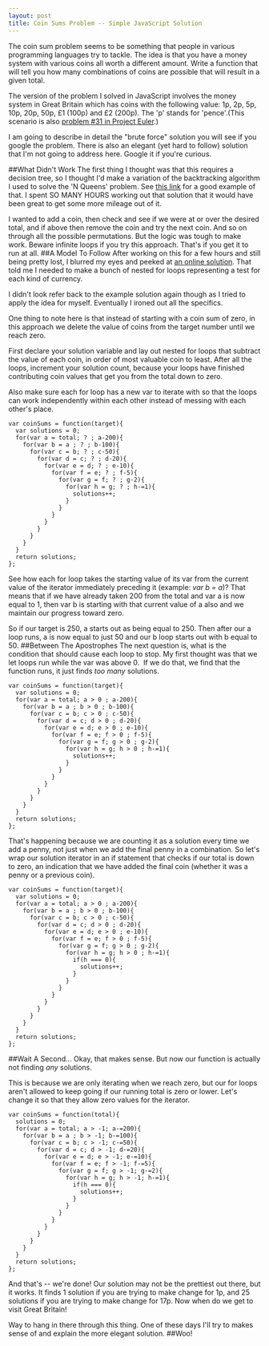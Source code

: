 ```yaml
---
layout: post
title: Coin Sums Problem -- Simple JavaScript Solution
---
```

The coin sum problem seems to be something that people in various programming languages try to tackle. The idea is that you have a money system with various coins all worth a different amount. Write a function that will tell you how many combinations of coins are possible that will result in a given total.

The version of the problem I solved in JavaScript involves the money system in Great Britain which has coins with the following value: 1p, 2p, 5p, 10p, 20p, 50p, £1 (100p) and £2 (200p). The 'p' stands for 'pence'.(This scenario is also [problem #31 in Project Euler](https://projecteuler.net/problem=31).)

I am going to describe in detail the "brute force" solution you will see if you google the problem. There is also an elegant (yet hard to follow) solution that I'm not going to address here. Google it if you're curious.

##What Didn't Work
The first thing I thought was that this requires a decision tree, so I thought I'd make a variation of the backtracking algorithm I used to solve the 'N Queens' problem. See [this link](http://www.geeksforgeeks.org/backtracking-set-3-n-queen-problem/) for a good example of that. I spent SO MANY HOURS working out that solution that it would have been great to get some more mileage out of it.

I wanted to add a coin, then check and see if we were at or over the desired total, and if above then remove the coin and try the next coin. And so on through all the possible permutations. But the logic was tough to make work. Beware infinite loops if you try this approach. That's if you get it to run at all.
##A Model To Follow
After working on this for a few hours and still being pretty lost, I blurred my eyes and peeked at [an online solution](http://www.mathblog.dk/project-euler-31-combinations-english-currency-denominations/). That told me I needed to make a bunch of nested for loops representing a test for each kind of currency.

I didn't look refer back to the example solution again though as I tried to apply the idea for myself. Eventually I ironed out all the specifics.

One thing to note here is that instead of starting with a coin sum of zero, in this approach we delete the value of coins from the target number until we reach zero.

First declare your solution variable and lay out nested for loops that subtract the value of each coin, in order of most valuable coin to least. After all the loops, increment your solution count, because your loops have finished contributing coin values that get you from the total down to zero.

Also make sure each for loop has a new var to iterate with so that the loops can work independently within each other instead of messing with each other's place.
```
var coinSums = function(target){
  var solutions = 0;
  for(var a = total; ? ; a-200){
    for(var b = a ; ? ; b-100){
      for(var c = b; ? ; c-50){
        for(var d = c; ? ; d-20){
          for(var e = d; ? ; e-10){
            for(var f = e; ? ; f-5){
              for(var g = f; ? ; g-2){
                for(var h = g; ? ; h-=1){
                  solutions++;
                }
              }
            }
          }
        }
      }
    }
  }
  return solutions;
};

```
See how each for loop takes the starting value of its var from the current value of the iterator immediately preceding it (example: _var b = a_)? That means that if we have already taken 200 from the total and var a is now equal to 1, then var b is starting with that current value of a also and we maintain our progress toward zero.

So if our target is 250, a starts out as being equal to 250. Then after our a loop runs, a is now equal to just 50 and our b loop starts out with b equal to 50.
##Between The Apostrophes
The next question is, what is the condition that should cause each loop to stop. My first thought was that we let loops run while the var was above 0.  If we do that, we find that the function runs, it just finds _too many_ solutions.
```
var coinSums = function(target){
  var solutions = 0;
  for(var a = total; a > 0 ; a-200){
    for(var b = a ; b > 0 ; b-100){
      for(var c = b; c > 0 ; c-50){
        for(var d = c; d > 0 ; d-20){
          for(var e = d; e > 0 ; e-10){
            for(var f = e; f > 0 ; f-5){
              for(var g = f; g > 0 ; g-2){
                for(var h = g; h > 0 ; h-=1){
                  solutions++;
                }
              }
            }
          }
        }
      }
    }
  }
  return solutions;
};

```
That's happening because we are counting it as a solution every time we add a penny, not just when we add the final penny in a combination. So let's wrap our solution iterator in an if statement that checks if our total is down to zero, an indication that we have added the final coin (whether it was a penny or a previous coin).
```
var coinSums = function(target){
  var solutions = 0;
  for(var a = total; a > 0 ; a-200){
    for(var b = a ; b > 0 ; b-100){
      for(var c = b; c > 0 ; c-50){
        for(var d = c; d > 0 ; d-20){
          for(var e = d; e > 0 ; e-10){
            for(var f = e; f > 0 ; f-5){
              for(var g = f; g > 0 ; g-2){
                for(var h = g; h > 0 ; h-=1){
                  if(h === 0){
                    solutions++;
                  }
                }
              }
            }
          }
        }
      }
    }
  }
  return solutions;
};

```
##Wait A Second...
Okay, that makes sense. But now our function is actually not finding <em>any </em>solutions.

This is because we are only iterating when we reach zero, but our for loops aren't allowed to keep going if our running total is zero or lower. Let's change it so that they allow zero values for the iterator.
```
var coinSums = function(total){
  solutions = 0;
  for(var a = total; a > -1; a-=200){
    for(var b = a ; b > -1; b-=100){
      for(var c = b; c > -1; c-=50){
        for(var d = c; d > -1; d-=20){
          for(var e = d; e > -1; e-=10){
            for(var f = e; f > -1; f-=5){
              for(var g = f; g > -1; g-=2){
                for(var h = g; h > -1; h-=1){
                  if(h === 0){
                    solutions++;
                  }
                }
              }
            }
          }
        }
      }
    }
  }
  return solutions;
};
```
And that's -- we're done! Our solution may not be the prettiest out there, but it works. It finds 1 solution if you are trying to make change for 1p, and 25 solutions if you are trying to make change for 17p. Now when do we get to visit Great Britain!

Way to hang in there through this thing. One of these days I'll try to makes sense of and explain the more elegant solution.
##Woo!